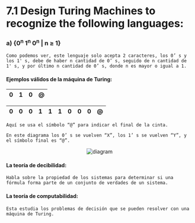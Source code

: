 # 7.1 Design Turing Machines to recognize the following languages:
<h3>a) {0<sup>n</sup> 1<sup>n</sup> 0<sup>n</sup> | n ≥ 1}</h3>

    Como podemos ver, este lenguaje solo acepta 2 caracteres, los 0’ s y los 1' s, debe de haber n cantidad de 0’ s, seguido de n cantidad de 1' s, y por último n cantidad de 0’ s, donde n es mayor o igual a 1.

#### Ejemplos válidos de la máquina de Turing:

| 0 | 1 | 0 | @ |
|---|---|---|---|

| 0 | 0 | 0 | 1 | 1 | 1 | 0 | 0 | 0 | @ |
|---|---|---|---|---|---|---|---|---|---|

    Aquí se usa el símbolo “@” para indicar el final de la cinta.

    En este diagrama los 0’ s se vuelven “X”, los 1’ s se vuelven “Y”, y el símbolo final es “@”.

<p align=center>
<img src=https://media.discordapp.net/attachments/784839132362178572/837896895572738098/Diagrama_4.1_Turing.png title="diagram">
</p>

#### La teoría de decibilidad:
    Habla sobre la propiedad de los sistemas para determinar si una fórmula forma parte de un conjunto de verdades de un sistema.

#### La teoría de computabilidad:
    Esta estudia los problemas de decisión que se pueden resolver con una máquina de Turing.
